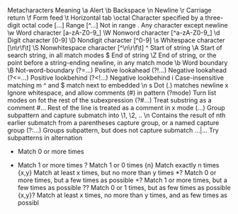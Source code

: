 Metacharacters Meaning
\a Alert
\b Backspace
\n Newline
\r Carriage return
\f Form feed
\t Horizontal tab
\octal Character specified by a three-digit octal code
[...] Range
[^...] Not in range
. Any character except newline
\w Word character [a-zA-Z0-9_]
\W Nonword character [^a-zA-Z0-9_]
\d Digit character [0-9]
\D Nondigit character [^0-9]
\s Whitespace character [\n\r\f\t]
\S Nonwhitespace character [^\n\r\f\t]
^ Start of string
\A Start of search string, in all match modes
$ End of string
\Z End of string, or the point before a string-ending newline, in any match mode
\b Word boundary
\B Not-word-boundary
(?=...) Positive lookahead
(?!...) Negative lookahead
(?<=...) Positive lookbehind
(?<!...) Negative lookbehind
i Case-insensitive matching
m ^ and $ match next to embedded \n
s Dot (.) matches newline
x Ignore whitespace, and allow comments (#) in pattern
(?mode) Turn list modes on fot the rest of the subexpression
(?#...) Treat substring as a comment
#... Rest of the line is treated as a comment in x mode
(...) Group subpattern and capture submatch into \1, \2, ..
\n Contains the result of nth earlier submatch from a parentheses capture group, or a named 
capture group
(?:...) Groups subpattern, but does not capture submatch
...|... Try subpatterns in alternation
* Match 0 or more times
+ Match 1 or more times
? Match 1 or 0 times
{n} Match exactly n times
{x,y} Match at least x times, but no more than y times
*? Match 0 or more times, but a few times as possible
+? Match 1 or more times, but a few times as possible
?? Match 0 or 1 times, but as few times as possible
{x,y}? Match at least x times, no more than y times, and as few times as possibl
